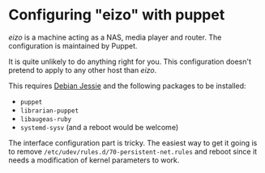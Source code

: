 Configuring "eizo" with puppet
==============================

*eizo* is a machine acting as a NAS, media player and router. The
 configuration is maintained by Puppet.

It is quite unlikely to do anything right for you. This configuration
doesn't pretend to apply to any other host than *eizo*.

This requires [Debian Jessie][] and the following packages to be
installed:

 - `puppet`
 - `librarian-puppet`
 - `libaugeas-ruby`
 - `systemd-sysv` (and a reboot would be welcome)

The interface configuration part is tricky. The easiest way to get it
going is to remove `/etc/udev/rules.d/70-persistent-net.rules` and
reboot since it needs a modification of kernel parameters to work.

[Debian Jessie]: https://www.debian.org/releases/jessie/
